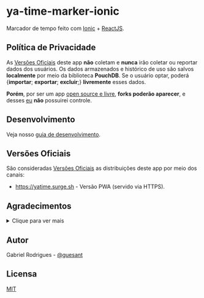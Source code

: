 # ya-time-marker-ionic

Marcador de tempo feito com [Ionic](https://ionicframework.com/) + [ReactJS](https://reactjs.org/).

## Política de Privacidade

As [Versões Oficiais](#versões-oficiais) deste app **não** coletam e **nunca** irão coletar ou reportar dados dos usuários. Os dados armazenados e histórico de uso são salvos **localmente** por meio da biblioteca **PouchDB**. Se o usuário optar, poderá {**importar**; **exportar**; **excluir**;} **livremente** esses dados.

**Porém**, por ser um app [open source e livre](#licensa), **forks poderão aparecer**, e desses [eu](https://github.com/guesant) **não** possuirei controle.

## Desenvolvimento

Veja nosso [guia de desenvolvimento](./docs/Development-Workspace.md).

## Versões Oficiais

São consideradas [Versões Oficiais](#versões-oficiais) as distribuições deste app por meio dos canais:

- <https://yatime.surge.sh> - Versão PWA (servido via HTTPS).

## Agradecimentos

<details>
  <summary>Clique para ver mais</summary>

Obrigado a todos os contribuidores diretos e indiretos das bibliotecas usadas no projeto.

Dentre elas se destacam:

- Ruty

- Ionic

- ReactJS

- PostCSS

- PouchDB

- MaterialUI

- MiniSearch

- Typescript

- TailwindCSS

- pnpm

- ... e muitas outras

</details>

## Autor

Gabriel Rodrigues - [@guesant](https://github.com/guesant)

## Licensa

[MIT](./LICENSE.mit.txt)

